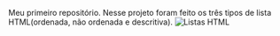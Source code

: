 Meu primeiro repositório. Nesse projeto foram feito os três tipos de lista HTML(ordenada, não ordenada e descritiva).
![Listas HTML](https://user-images.githubusercontent.com/121720820/210268941-c4dd8dc0-865a-48c4-83eb-b770d080c2a7.png)
